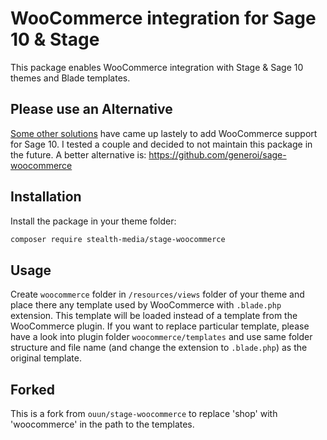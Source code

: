 # WooCommerce integration for Sage 10 & Stage

This package enables WooCommerce integration with Stage & Sage 10 themes and Blade templates.

## Please use an Alternative

[Some other solutions](https://discourse.roots.io/t/woocommerce-support-for-sage-10/17999) have came up lastely to add WooCommerce support for Sage 10.
I tested a couple and decided to not maintain this package in the future. A better alternative is: https://github.com/generoi/sage-woocommerce

## Installation

Install the package in your theme folder:

```bash
composer require stealth-media/stage-woocommerce
```

## Usage

Create `woocommerce` folder in `/resources/views` folder of your theme and place there any template used by WooCommerce with `.blade.php` extension. This template will be loaded instead of a template from the WooCommerce plugin. If you want to replace particular template, please have a look into plugin folder `woocommerce/templates` and use same folder structure and file name (and change the extension to `.blade.php`) as the original template.

## Forked

This is a fork from `ouun/stage-woocommerce` to replace 'shop' with 'woocommerce' in the path to the templates.
